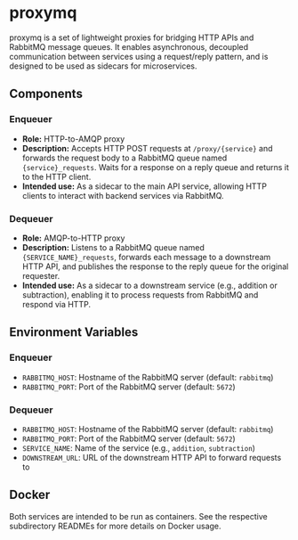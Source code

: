 # proxymq

proxymq is a set of lightweight proxies for bridging HTTP APIs and RabbitMQ message queues. It enables asynchronous, decoupled communication between services using a request/reply pattern, and is designed to be used as sidecars for microservices.

## Components

### Enqueuer
- **Role:** HTTP-to-AMQP proxy
- **Description:** Accepts HTTP POST requests at `/proxy/{service}` and forwards the request body to a RabbitMQ queue named `{service}_requests`. Waits for a response on a reply queue and returns it to the HTTP client.
- **Intended use:** As a sidecar to the main API service, allowing HTTP clients to interact with backend services via RabbitMQ.

### Dequeuer
- **Role:** AMQP-to-HTTP proxy
- **Description:** Listens to a RabbitMQ queue named `{SERVICE_NAME}_requests`, forwards each message to a downstream HTTP API, and publishes the response to the reply queue for the original requester.
- **Intended use:** As a sidecar to a downstream service (e.g., addition or subtraction), enabling it to process requests from RabbitMQ and respond via HTTP.

## Environment Variables

### Enqueuer
- `RABBITMQ_HOST`: Hostname of the RabbitMQ server (default: `rabbitmq`)
- `RABBITMQ_PORT`: Port of the RabbitMQ server (default: `5672`)

### Dequeuer
- `RABBITMQ_HOST`: Hostname of the RabbitMQ server (default: `rabbitmq`)
- `RABBITMQ_PORT`: Port of the RabbitMQ server (default: `5672`)
- `SERVICE_NAME`: Name of the service (e.g., `addition`, `subtraction`)
- `DOWNSTREAM_URL`: URL of the downstream HTTP API to forward requests to

## Docker

Both services are intended to be run as containers. See the respective subdirectory READMEs for more details on Docker usage.
